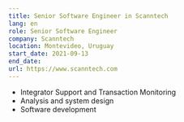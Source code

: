 ```yaml
---
title: Senior Software Engineer in Scanntech
lang: en
role: Senior Software Engineer
company: Scanntech
location: Montevideo, Uruguay
start_date: 2021-09-13
end_date: 
url: https://www.scanntech.com
---
```

* Integrator Support and Transaction Monitoring
* Analysis and system design
* Software development
